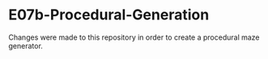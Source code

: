 # E07b-Procedural-Generation

Changes were made to this repository in order to create a procedural maze generator.